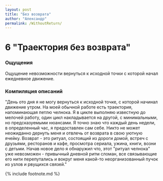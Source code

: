 ```yaml
---
layout: post
title: "Без возврата"
author: "Александр"
permalink: /WithoutReturn/
---
```


# 6 "Траектория без возврата"

### Ощущения
Ощущение невозможности вернуться к исходной точки с которой начал ежедневное движение.

### Компиляция описаний
"День ото дня я не могу вернуться к исходной точке, с которой начинал движение утром. На моей обычной работе есть траектория, напоминающая петлю челнока. Я в цикле выполняю известную до мелочей работу, один цикл накладывается на другой, с минимальными, но предсказуемыми нюансами. Я точно знаю что каждый день недели, в определенный час, я предоставлен сам себе. Никто не может неожиданно дернуть меня и отвлечь от возврата в свою уютную ячейку. Возврат - это ритуал, состоящий из дороги домой, встреч с друзьями, ресторанов и кафе, просмотра сериала, ужина, книги, возни с детьми. Начав новое дело я обнаружил что, этот "ритуал челнока" уже невозможен - привычный дневной ритм сломан, все связывающие его нити перепутались и вокруг меня какой-то неорганизованный пучок из узлов и рвущихся связей."

{% include footnote.md %}
